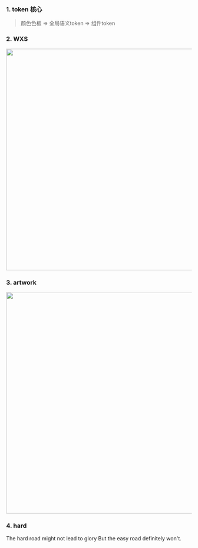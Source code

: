 
### 1. token 核心

> 颜色色板 => 全局语义token => 组件token

### 2. WXS

<img src="https://cdn.uwayfly.com/article/2025/10/own_mike_62aJQAxB8dp3b6j7.png" width="600" />

### 3. artwork

<img src="https://cdn.uwayfly.com/article/2025/10/own_mike_YerJ44De845RSASw.png" width="600" />

### 4. hard

The hard road might not lead to glory But the easy road definitely won't.
